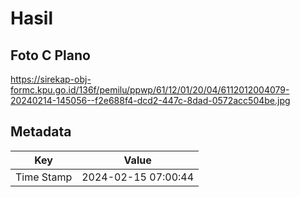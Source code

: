 # Hasil

## Foto C Plano

https://sirekap-obj-formc.kpu.go.id/136f/pemilu/ppwp/61/12/01/20/04/6112012004079-20240214-145056--f2e688f4-dcd2-447c-8dad-0572acc504be.jpg


## Metadata

| Key        | Value               |
| ---------- | ------------------- |
| Time Stamp | 2024-02-15 07:00:44 |



